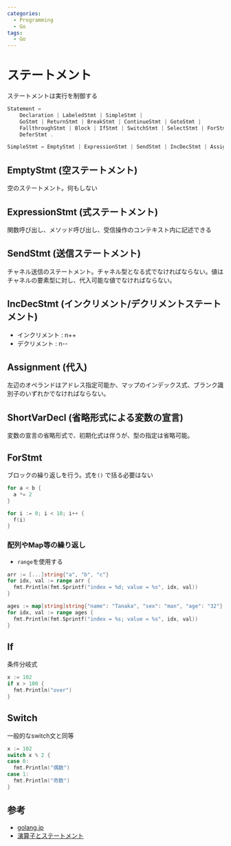 ```yaml
---
categories:
  - Programming
  - Go
tags:
  - Go
---
```


# ステートメント

ステートメントは実行を制御する

```go
Statement =
    Declaration | LabeledStmt | SimpleStmt |
    GoStmt | ReturnStmt | BreakStmt | ContinueStmt | GotoStmt |
    FallthroughStmt | Block | IfStmt | SwitchStmt | SelectStmt | ForStmt |
    DeferStmt .

SimpleStmt = EmptyStmt | ExpressionStmt | SendStmt | IncDecStmt | Assignment | ShortVarDecl .
```

## EmptyStmt (空ステートメント)

空のステートメント。何もしない

## ExpressionStmt (式ステートメント)

関数呼び出し、メソッド呼び出し、受信操作のコンテキスト内に記述できる

## SendStmt (送信ステートメント)

チャネル送信のステートメント。チャネル型となる式でなければならない。値はチャネルの要素型に対し、代入可能な値でなければならない。

## IncDecStmt (インクリメント/デクリメントステートメント)

- インクリメント : n++
- デクリメント : n--

## Assignment (代入)

左辺のオペランドはアドレス指定可能か、マップのインデックス式、ブランク識別子のいずれかでなければならない。

## ShortVarDecl (省略形式による変数の宣言)

変数の宣言の省略形式で、初期化式は伴うが、型の指定は省略可能。

## ForStmt

ブロックの繰り返しを行う。式を`()` で括る必要はない

```go
for a < b {
  a *= 2
}

for i := 0; i < 10; i++ {
  f(i)
}
```

### 配列やMap等の繰り返し

- `range`を使用する

```go
arr := [...]string{"a", "b", "c"}
for idx, val := range arr {
  fmt.Println(fmt.Sprintf("index = %d; value = %s", idx, val))
}
```

```go
ages := map[string]string{"name": "Tanaka", "sex": "man", "age": "32"}
for idx, val := range ages {
  fmt.Println(fmt.Sprintf("index = %s; value = %s", idx, val))
}
```

## If

条件分岐式

```go
x := 102
if x > 100 {
  fmt.Println("over")
}
```

## Switch

一般的なswitch文と同等

```go
x := 102
switch x % 2 {
case 0:
  fmt.Println("偶数")
case 1:
  fmt.Println("奇数")
}
```

## 参考

- [golang.jp](http://golang.jp/go_spec#Statements)
- [演算子とステートメント](https://text.baldanders.info/golang/operators-and-statements/)
